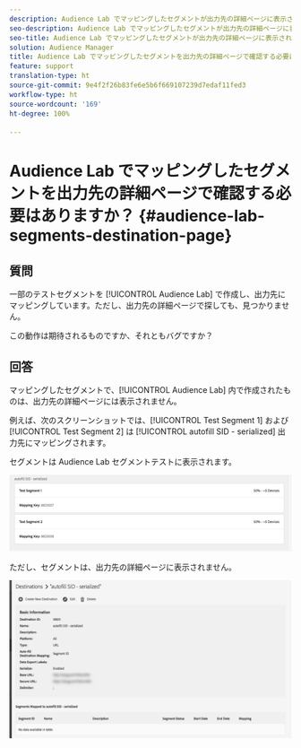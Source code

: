 ```yaml
---
description: Audience Lab でマッピングしたセグメントが出力先の詳細ページに表示されないのはなぜですか？
seo-description: Audience Lab でマッピングしたセグメントが出力先の詳細ページに表示されないのはなぜですか？
seo-title: Audience Lab でマッピングしたセグメントが出力先の詳細ページに表示されないのはなぜですか？
solution: Audience Manager
title: Audience Lab でマッピングしたセグメントを出力先の詳細ページで確認する必要はありますか？
feature: support
translation-type: ht
source-git-commit: 9e4f2f26b83fe6e5b6f669107239d7edaf11fed3
workflow-type: ht
source-wordcount: '169'
ht-degree: 100%

---
```



# Audience Lab でマッピングしたセグメントを出力先の詳細ページで確認する必要はありますか？ {#audience-lab-segments-destination-page}

## 質問

一部のテストセグメントを [!UICONTROL Audience Lab] で作成し、出力先にマッピングしています。ただし、出力先の詳細ページで探しても、見つかりません。

この動作は期待されるものですか、それともバグですか？

## 回答

マッピングしたセグメントで、[!UICONTROL Audience Lab] 内で作成されたものは、出力先の詳細ページには表示されません。

例えば、次のスクリーンショットでは、[!UICONTROL Test Segment 1] および [!UICONTROL Test Segment 2] は [!UICONTROL autofill SID - serialized] 出力先にマッピングされます。

セグメントは Audience Lab セグメントテストに表示されます。

![Audience Lab セグメント表示の画像](assets/should_i_see_my_aamlab01.png)

ただし、セグメントは、出力先の詳細ページに表示されません。

![出力先の詳細ページの画像](assets/should_i_see_my_aamlab02.png)